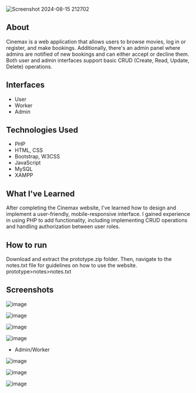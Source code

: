 ![Screenshot 2024-08-15 212702](https://github.com/user-attachments/assets/201de4ca-fbf1-4fe0-82f9-e7f841a76c53)
## About

Cinemax is a web application that allows users to browse movies, log in or register, and make bookings. Additionally, there's an admin panel where admins are notified of new bookings and can either accept or decline them. Both user and admin interfaces support basic CRUD (Create, Read, Update, Delete) operations.


## Interfaces

- User
- Worker
- Admin


## Technologies Used

- PHP
- HTML, CSS
- Bootstrap, W3CSS
- JavaScript
- MySQL
- XAMPP



## What I've Learned

After completing the Cinemax website, I've learned how to design and implement a user-friendly, mobile-responsive interface. I gained experience in using PHP to add functionality, including implementing CRUD operations and handling authorization between user roles.

## How to run

Download and extract the prototype.zip folder. Then, navigate to the notes.txt file for guidelines on how to use the website.
prototype>notes>notes.txt


## Screenshots

![image](https://github.com/user-attachments/assets/2aef5c23-f565-4c3d-a0ee-3757fbfe765e)

![image](https://github.com/user-attachments/assets/60f48ee6-5baf-414a-be83-a441ecd5629e)

![image](https://github.com/user-attachments/assets/acbb9393-1d06-4393-92d4-282ea7a36605)

![image](https://github.com/user-attachments/assets/7a25e198-3419-4405-8d18-64a1a6495169)


- Admin/Worker

![image](https://github.com/user-attachments/assets/7db551f9-2a9b-4550-9778-2d6e03b90ef1)

![image](https://github.com/user-attachments/assets/ebedb8b4-9372-433e-abbf-6fbe8713e4ad)

![image](https://github.com/user-attachments/assets/0f493be8-7d08-4799-a066-ccabb0271f9e)



